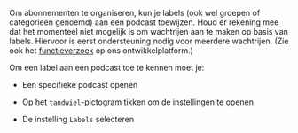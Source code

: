Om abonnementen te organiseren, kun je labels (ook wel groepen of categorieën genoemd) aan een podcast toewijzen. Houd er rekening mee dat het momenteel niet mogelijk is om wachtrijen aan te maken op basis van labels. Hiervoor is eerst ondersteuning nodig voor meerdere wachtrijen. (Zie ook het [functieverzoek](https://github.com/AntennaPod/AntennaPod/issues/2648) op ons ontwikkelplatform.)

Om een label aan een podcast toe te kennen moet je:

- Een specifieke podcast openen

- Op het `tandwiel`-pictogram tikken om de instellingen te openen

- De instelling `Labels` selecteren
